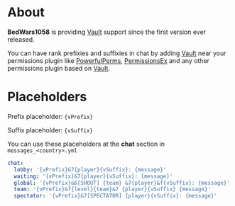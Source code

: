 # About
**BedWars1058** is providing [Vault](https://dev.bukkit.org/projects/vault) support since the first version ever released. 

You can have rank prefixies and suffixies in chat by adding [Vault](https://dev.bukkit.org/projects/vault) near your permissions plugin  like [PowerfulPerms](https://www.spigotmc.org/resources/powerfulperms.8143/), [PermissionsEx](https://dev.bukkit.org/projects/permissionsex) and any other permissions plugin based on [Vault](https://dev.bukkit.org/projects/vault).



# Placeholders
Prefix placeholder: `{vPrefix}`

Suffix placeholder: `{vSuffix}`

You can use these placeholders at the **chat** section in `messages_<country>.yml`

```yaml
chat:
  lobby: '{vPrefix}&7{player}{vSuffix}: {message}'
  waiting: '{vPrefix}&7{player}{vSuffix}: {message}'
  global: '{vPrefix}&6[SHOUT] {team} &7{player}&f{vSuffix}: {message}'
  team: '{vPrefix}&f{level}{team}&7 {player}{vSuffix} {message}'
  spectator: '{vPrefix}&7[SPECTATOR] {player}{vSuffix}: {message}'
```